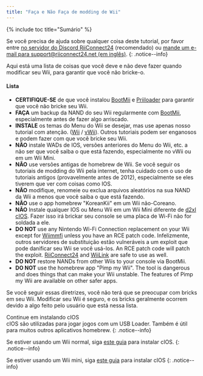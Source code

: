 ```yaml
---
title: "Faça e Não Faça de modding de Wii"
---
```


{% include toc title="Sumário" %}

Se você precisa de ajuda sobre qualquer coisa deste tutorial, por favor entre [no servidor do Discord RiiConnect24](https://discord.gg/rc24) (recomendado) ou [mande um e-mail para support@riiconnect24.net (em inglês)](mailto:support@riiconnect24.net).
{: .notice--info}

Aqui está uma lista de coisas que você deve e não deve fazer quando modificar seu Wii, para garantir que você não bricke-o.

#### Lista

- **CERTIFIQUE-SE** de que você instalou [BootMii](bootmii) e [Priiloader](priiloader) para garantir que você não bricke seu Wii.
- **FAÇA** um backup da NAND do seu Wii regularmente com [BootMii](bootmii), especialmente antes de fazer algo arriscado.
- **INSTALE** os temas do Menu do Wii se desejar, mas use apenas nosso tutorial com atenção. ([Wii](themes) / [vWii](themes-vwii)). Outros tutoriais podem ser enganosos e podem fazer com que você bricke seu Wii.
- **NÃO** instale WADs de IOS, versões anteriores do Menu do Wii, etc. a não ser que você saiba o que está fazendo, especialmente no vWii ou em um Wii Mini.
- **NÃO** use versões antigas de homebrew de Wii. Se você seguir os tutoriais de modding do Wii pela internet, tenha cuidado com o uso de tutoriais antigos (provavelmente antes de 2012), especialmente se eles tiverem que ver com coisas como IOS.
- **NÃO** modifique, renomeie ou exclua arquivos aleatórios na sua NAND da Wii a menos que você saiba o que está fazendo.
- **NÃO** use o app homebrew "KoreanKii" em um Wii não-Coreano.
- **NÃO** Instale qualquer IOS ou Menu Wii em um Wii Mini diferente de [d2xl cIOS](cios-mini). Fazer isso irá brickar seu console se uma placa de Wi-Fi não for soldada a ele.
- **DO NOT** use any Nintendo Wi-Fi Connection replacement on your Wii except for [Wiimmfi](wiimmfi) unless you have an RCE patch code. Infelizmente, outros servidores de substituição estão vulneráveis a um exploit que pode danificar seu Wii se você usá-los. An RCE patch code will patch the exploit. [RiiConnect24](riiconnect24) and [WiiLink](wiilink) are safe to use as well.
- **DO NOT** restore NANDs from other Wiis to your console via BootMii.
- **DO NOT** use the homebrew app "Pimp my Wii". The tool is dangerous and does things that can make your Wii unstable. The features of Pimp my Wii are available on other safer apps.

Se você seguir essas diretrizes, você não terá que se preocupar com bricks em seu Wii. Modificar seu Wii é seguro, e os bricks geralmente ocorrem devido a algo feito pelo usuário que está nessa lista.

Continue em instalando cIOS<br> cIOS são utilizadas para jogar jogos com um USB Loader. Também é útil para muitos outros aplicativos homebrew.
{: .notice--info}

Se estiver usando um Wii normal, siga [este guia](cios) para instalar cIOS.
{: .notice--info}

Se estiver usando um Wii mini, siga [este guia](cios-mini) para instalar cIOS
{: .notice--info}
